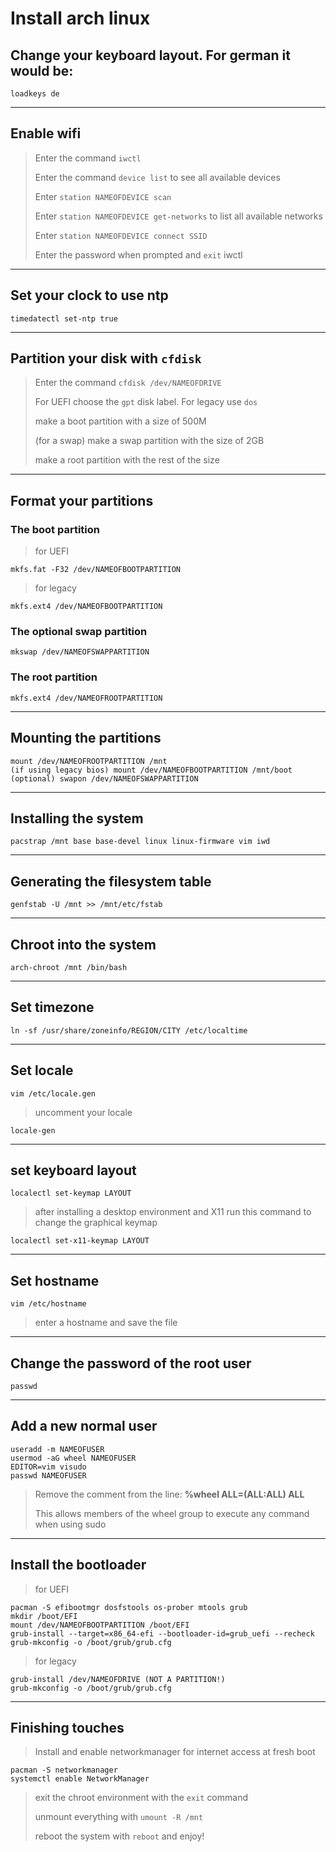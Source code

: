 # Install arch linux

## Change your keyboard layout. For german it would be:
```shell
loadkeys de
```

---

## Enable wifi
> Enter the command `iwctl`
>
> Enter the command `device list` to see all available devices
>
> Enter `station NAMEOFDEVICE scan`
>
> Enter `station NAMEOFDEVICE get-networks` to list all available networks
>
> Enter `station NAMEOFDEVICE connect SSID`
>
> Enter the password when prompted and `exit` iwctl

---

## Set your clock to use ntp
```shell
timedatectl set-ntp true
```
---

## Partition your disk with `cfdisk`
> Enter the command `cfdisk /dev/NAMEOFDRIVE`
>
> For UEFI choose the `gpt` disk label. For legacy use `dos`
>
> make a boot partition with a size of 500M
>
> (for a swap) make a swap partition with the size of 2GB
>
> make a root partition with the rest of the size

---

## Format your partitions

### The **boot** partition

> for UEFI
>   
```shell
mkfs.fat -F32 /dev/NAMEOFBOOTPARTITION
```

> for legacy
>
```shell
mkfs.ext4 /dev/NAMEOFBOOTPARTITION
```

### The optional **swap** partition
```shell
mkswap /dev/NAMEOFSWAPPARTITION
```

### The **root** partition
```shell
mkfs.ext4 /dev/NAMEOFROOTPARTITION
```

---

## Mounting the partitions
```shell
mount /dev/NAMEOFROOTPARTITION /mnt
(if using legacy bios) mount /dev/NAMEOFBOOTPARTITION /mnt/boot
(optional) swapon /dev/NAMEOFSWAPPARTITION
```
---

## Installing the system
```shell
pacstrap /mnt base base-devel linux linux-firmware vim iwd
```

---

## Generating the filesystem table
```shell
genfstab -U /mnt >> /mnt/etc/fstab
```

---

## Chroot into the system
```shell
arch-chroot /mnt /bin/bash
```

---

## Set timezone
```shell
ln -sf /usr/share/zoneinfo/REGION/CITY /etc/localtime
```

---

## Set locale
```shell
vim /etc/locale.gen
```
> uncomment your locale

```shell
locale-gen
```

---

## set keyboard layout
```shell
localectl set-keymap LAYOUT
```
> after installing a desktop environment and X11 run this command to change the graphical keymap

```shell
localectl set-x11-keymap LAYOUT
```

---

## Set hostname
```shell
vim /etc/hostname
```
> enter a hostname and save the file

---

## Change the password of the root user
```shell
passwd
```

---

## Add a new normal user
```shell
useradd -m NAMEOFUSER
usermod -aG wheel NAMEOFUSER
EDITOR=vim visudo
passwd NAMEOFUSER
```
> Remove the comment from the line: **%wheel ALL=(ALL:ALL) ALL**
>
> This allows members of the wheel group to execute any command when using sudo

---

## Install the bootloader
> for UEFI
>

```shell
pacman -S efibootmgr dosfstools os-prober mtools grub
mkdir /boot/EFI
mount /dev/NAMEOFBOOTPARTITION /boot/EFI
grub-install --target=x86_64-efi --bootloader-id=grub_uefi --recheck
grub-mkconfig -o /boot/grub/grub.cfg
```

> for legacy
>

```shell
grub-install /dev/NAMEOFDRIVE (NOT A PARTITION!)
grub-mkconfig -o /boot/grub/grub.cfg
```

---

## Finishing touches
> Install and enable networkmanager for internet access at fresh boot

```shell
pacman -S networkmanager
systemctl enable NetworkManager
```

> exit the chroot environment with the `exit` command
>
> unmount everything with `umount -R /mnt`
>
> reboot the system with `reboot` and enjoy!
